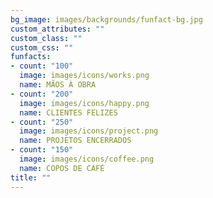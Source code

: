 ```yaml
---
bg_image: images/backgrounds/funfact-bg.jpg
custom_attributes: ""
custom_class: ""
custom_css: ""
funfacts:
- count: "100"
  image: images/icons/works.png
  name: MÃOS À OBRA
- count: "200"
  image: images/icons/happy.png
  name: CLIENTES FELIZES
- count: "250"
  image: images/icons/project.png
  name: PROJETOS ENCERRADOS
- count: "150"
  image: images/icons/coffee.png
  name: COPOS DE CAFÉ
title: ""
---
```

